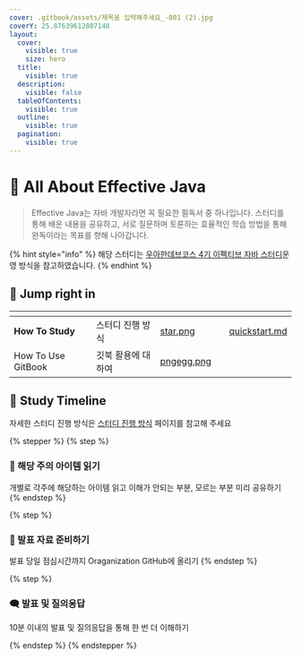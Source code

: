 ```yaml
---
cover: .gitbook/assets/제목을 입력해주세요_-001 (2).jpg
coverY: 25.87639612807148
layout:
  cover:
    visible: true
    size: hero
  title:
    visible: true
  description:
    visible: false
  tableOfContents:
    visible: true
  outline:
    visible: true
  pagination:
    visible: true
---
```


# 🍄 All About Effective Java

> Effective Java는 자바 개발자라면 꼭 필요한 필독서 중 하나입니다. 스터디를 통해 배운 내용을 공유하고, 서로 질문하며 토론하는 효율적인 학습 방법을 통해 완독이라는 목표를 향해 나아갑니다.

{% hint style="info" %}
해당 스터디는 [우아한데브코스 4기 이펙티브 자바 스터디](https://github.com/woowacourse-study/2022-effective-java?tab=readme-ov-file)운영 방식을 참고하였습니다.
{% endhint %}



## 🔗 Jump right in

<table data-view="cards"><thead><tr><th></th><th></th><th data-hidden data-card-cover data-type="files"></th><th data-hidden></th><th data-hidden data-card-target data-type="content-ref"></th></tr></thead><tbody><tr><td><strong>How To Study</strong></td><td>스터디 진행 방식</td><td><a href=".gitbook/assets/star.png">star.png</a></td><td></td><td><a href="all-about-study/quickstart.md">quickstart.md</a></td></tr><tr><td>How To Use GitBook</td><td>깃북 활용에 대하여</td><td><a href=".gitbook/assets/pngegg.png">pngegg.png</a></td><td></td><td></td></tr></tbody></table>



## 🎹  Study Timeline

자세한 스터디 진행 방식은 [스터디 진행 방식](all-about-study/quickstart.md) 페이지를 참고해 주세요

{% stepper %}
{% step %}
### 📖 해당 주의 아이템 읽기

개별로 각주에 해당하는 아이템 읽고  이해가  안되는 부분,  모르는 부분 미리 공유하기&#x20;
{% endstep %}

{% step %}
### 📂 발표 자료 준비하기

발표 당일 점심시간까지 Oraganization GitHub에 올리기
{% endstep %}

{% step %}
### 🗨️ 발표 및 질의응답

10분 이내의 발표 및 질의응답을 통해 한 번 더 이해하기


{% endstep %}
{% endstepper %}

